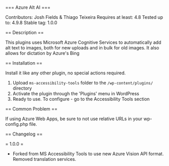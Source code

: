 === Azure Alt AI ===

Contributors: Josh Fields & Thiago Teixeira
Requires at least: 4.8
Tested up to: 4.9.8
Stable tag: 1.0.0

== Description ==

This plugins uses Microsoft Azure Cognitive Services to automatically add alt text to images, both for new uploads and in bulk for old images. It also allows for dictation by Azure's Bing 

== Installation ==

Install it like any other plugin, no special actions required.
1. Upload `ms-accessibility-tools` folder to the `/wp-content/plugins/` directory
2. Activate the plugin through the 'Plugins' menu in WordPress
3. Ready to use. To configure - go to the Accessibility Tools section

== Common Problem ==

If using Azure Web Apps, be sure to not use relative URLs in your wp-config.php file.

== Changelog ==

= 1.0.0 =
* Forked from MS Accessibility Tools to use new Azure Vision API format. Removed translation services.
